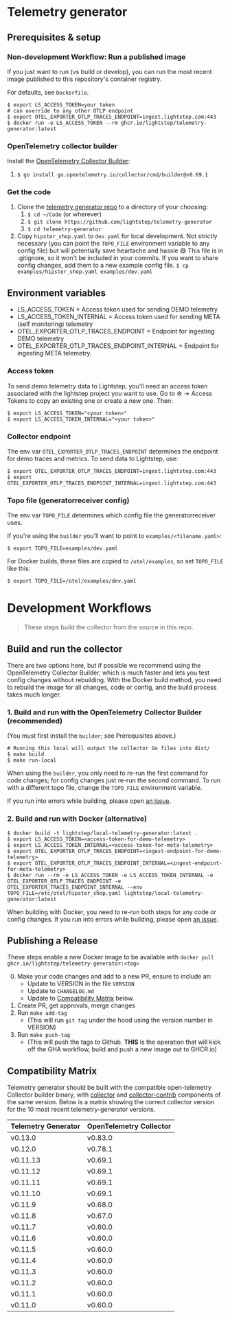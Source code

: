 # Telemetry generator

## Prerequisites & setup

### Non-development Workflow: Run a published image

If you just want to run (vs build or develop), you can run the most recent image published to this repository's container registry. 

For defaults, see `Dockerfile`.

```shell
$ export LS_ACCESS_TOKEN=your token
# can override to any other OTLP endpoint
$ export OTEL_EXPORTER_OTLP_TRACES_ENDPOINT=ingest.lightstep.com:443
$ docker run -e LS_ACCESS_TOKEN --rm ghcr.io/lightstep/telemetry-generator:latest
```
### OpenTelemetry collector builder
Install the [OpenTelemetry Collector Builder](https://github.com/open-telemetry/opentelemetry-collector/tree/main/cmd/builder):
   1. `$ go install go.opentelemetry.io/collector/cmd/builder@v0.69.1`

### Get the code
1. Clone the [telemetry generator repo](https://github.com/lightstep/telemetry-generator) to a directory of your choosing:
   1.  `$ cd ~/Code` (or wherever)
   1.  `$ git clone https://github.com/lightstep/telemetry-generator`
   1.  `$ cd telemetry-generator`
1. Copy `hipster_shop.yaml` to `dev.yaml` for local development. Not strictly necessary (you can point the `TOPO_FILE` environment variable to any config file) but will potentially save heartache and hassle 😅 This file is in .gitignore, so it won't be included in your commits. If you want to share config changes, add them to a new example config file.
   `$ cp examples/hipster_shop.yaml examples/dev.yaml`

## Environment variables
* LS_ACCESS_TOKEN = Access token used for sending DEMO telemetry 
* LS_ACCESS_TOKEN_INTERNAL = Access token used for sending META (self monitoring) telemetry
* OTEL_EXPORTER_OTLP_TRACES_ENDPOINT = Endpoint for ingesting DEMO telemetry
* OTEL_EXPORTER_OTLP_TRACES_ENDPOINT_INTERNAL = Endpoint for ingesting META telemetry.

### Access token

To send demo telemetry data to Lightstep, you'll need an access token associated with the lightstep project you want to use. Go to ⚙ -> Access Tokens to copy an existing one or create a new one. Then:

```shell
$ export LS_ACCESS_TOKEN="<your token>"
$ export LS_ACCESS_TOKEN_INTERNAL="<your token>"
```

### Collector endpoint

The env var `OTEL_EXPORTER_OTLP_TRACES_ENDPOINT` determines the endpoint for demo traces and metrics. To send data to Lightstep, use:

```shell
$ export OTEL_EXPORTER_OTLP_TRACES_ENDPOINT=ingest.lightstep.com:443
$ export OTEL_EXPORTER_OTLP_TRACES_ENDPOINT_INTERNAL=ingest.lightstep.com:443
```

### Topo file (generatorreceiver config)

The env var `TOPO_FILE` determines which config file the generatorreceiver uses.

If you're using the `builder` you'll want to point to `examples/<filename.yaml>`:

```shell
$ export TOPO_FILE=examples/dev.yaml
```

For Docker builds, these files are copied to `/otel/examples`, so set `TOPO_FILE` like this:

```shell
$ export TOPO_FILE=/otel/examples/dev.yaml
```

# Development Workflows
> These steps build the collector from the source in this repo.

## Build and run the collector

There are two options here, but if possible we recommend using the OpenTelemetry Collector Builder, which is much faster and lets you test config changes without rebuilding. With the Docker build method, you need to rebuild the image for all changes, code or config, and the build process takes much longer.

### 1. Build and run with the OpenTelemetry Collector Builder (recommended)

(You must first install the `builder`; see Prerequisites above.)
```shell
# Running this local will output the collector Go files into dist/
$ make build
$ make run-local
```

When using the `builder`, you only need to re-run the first command for code changes; for config changes just re-run the second command. To run with a different topo file, change the `TOPO_FILE` environment variable.

If you run into errors while building, please open [an issue](https://github.com/lightstep/telemetry-generator).

### 2. Build and run with Docker (alternative)
```shell
$ docker build -t lightstep/local-telemetry-generator:latest .
$ export LS_ACCESS_TOKEN=<access-token-for-demo-telemetry>
$ export LS_ACCESS_TOKEN_INTERNAL=<access-token-for-meta-telemetry>
$ export OTEL_EXPORTER_OTLP_TRACES_ENDPOINT=<ingest-endpoint-for-demo-telemetry>
$ export OTEL_EXPORTER_OTLP_TRACES_ENDPOINT_INTERNAL=<ingest-endpoint-for-meta-telemetry>
$ docker run --rm -e LS_ACCESS_TOKEN -e LS_ACCESS_TOKEN_INTERNAL -e OTEL_EXPORTER_OTLP_TRACES_ENDPOINT -e OTEL_EXPORTER_TRACES_ENDPOINT_INTERNAL --env TOPO_FILE=/etc/otel/hipster_shop.yaml lightstep/local-telemetry-generator:latest
```

When building with Docker, you need to re-run both steps for any code *or* config changes. If you run into errors while building, please open [an issue](https://github.com/lightstep/telemetry-generator).

## Publishing a Release
These steps enable a new Docker image to be available with `docker pull ghcr.io/lightstep/telemetry-generator:<tag>`

0. Make your code changes and add to a new PR, ensure to include an:
   * Update to VERSION in the file `VERSION`
   * Update to `CHANGELOG.md`
   * Update to [Compatibility Matrix](#compatibility-matrix) below.
1. Create PR, get approvals, merge changes
2. Run `make add-tag` 
    * (This will run `git tag` under the hood using the version number in VERSION)
3. Run `make push-tag`
    * (This will push the tags to Github. **THIS** is the operation that will kick off the GHA workflow, build  and push a new image out to GHCR.io)

## Compatibility Matrix
Telemetry generator should be built with the compatible open-telemetry Collector 
builder binary, with [collector](https://github.com/open-telemetry/opentelemetry-collector)
and [collector-contrib](https://github.com/open-telemetry/opentelemetry-collector-contrib) 
components of the same version. Below is a matrix showing the correct collector 
version for the 10 most recent telemetry-generator versions.


| Telemetry Generator | OpenTelemetry Collector |
|---------------------|-------------------------|
| v0.13.0             | v0.83.0                 |
| v0.12.0             | v0.78.1                 |
| v0.11.13            | v0.69.1                 |
| v0.11.12            | v0.69.1                 |
| v0.11.11            | v0.69.1                 |
| v0.11.10            | v0.69.1                 |
| v0.11.9             | v0.68.0                 |
| v0.11.8             | v0.67.0                 |
| v0.11.7             | v0.60.0                 |
| v0.11.6             | v0.60.0                 |
| v0.11.5             | v0.60.0                 |
| v0.11.4             | v0.60.0                 |
| v0.11.3             | v0.60.0                 |
| v0.11.2             | v0.60.0                 |
| v0.11.1             | v0.60.0                 |
| v0.11.0             | v0.60.0                 |
